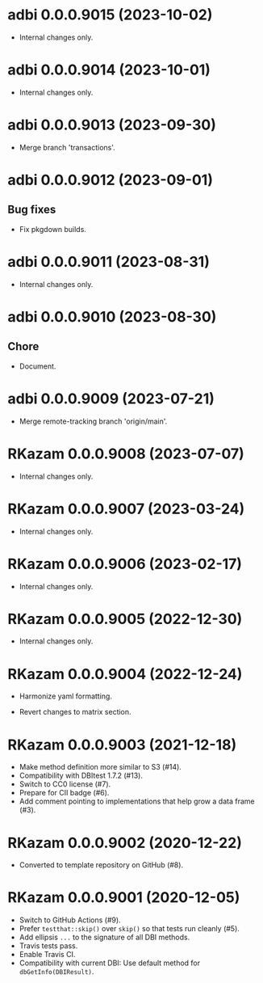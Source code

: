<!-- NEWS.md is maintained by https://fledge.cynkra.com, contributors should not edit this file -->

# adbi 0.0.0.9015 (2023-10-02)

- Internal changes only.


# adbi 0.0.0.9014 (2023-10-01)

- Internal changes only.


# adbi 0.0.0.9013 (2023-09-30)

- Merge branch 'transactions'.


# adbi 0.0.0.9012 (2023-09-01)

## Bug fixes

- Fix pkgdown builds.


# adbi 0.0.0.9011 (2023-08-31)

- Internal changes only.


# adbi 0.0.0.9010 (2023-08-30)

## Chore

- Document.


# adbi 0.0.0.9009 (2023-07-21)

- Merge remote-tracking branch 'origin/main'.


# RKazam 0.0.0.9008 (2023-07-07)

- Internal changes only.


# RKazam 0.0.0.9007 (2023-03-24)

- Internal changes only.


# RKazam 0.0.0.9006 (2023-02-17)

- Internal changes only.


# RKazam 0.0.0.9005 (2022-12-30)

- Internal changes only.


# RKazam 0.0.0.9004 (2022-12-24)

- Harmonize yaml formatting.

- Revert changes to matrix section.


# RKazam 0.0.0.9003 (2021-12-18)

- Make method definition more similar to S3 (#14).
- Compatibility with DBItest 1.7.2 (#13).
- Switch to CC0 license (#7).
- Prepare for CII badge (#6).
- Add comment pointing to implementations that help grow a data frame (#3).


# RKazam 0.0.0.9002 (2020-12-22)

- Converted to template repository on GitHub (#8).


# RKazam 0.0.0.9001 (2020-12-05)

- Switch to GitHub Actions (#9).
- Prefer `testthat::skip()` over `skip()` so that tests run cleanly (#5).
- Add ellipsis `...` to the signature of all DBI methods.
- Travis tests pass.
- Enable Travis CI.
- Compatibility with current DBI: Use default method for `dbGetInfo(DBIResult)`.
